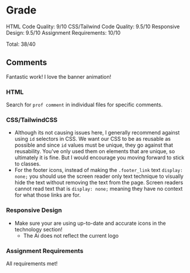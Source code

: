 # Grade
HTML Code Quality: 9/10
CSS/Tailwind Code Quality: 9.5/10
Responsive Design: 9.5/10
Assignment Requirements: 10/10

Total: 38/40

## Comments

Fantastic work! I love the banner animation!

### HTML
Search for `prof comment` in individual files for specific comments.

### CSS/TailwindCSS
- Although its not causing issues here, I generally recommend against using `id` selectors in CSS. We want our CSS to be as reusable as possible and since `id` values must be unique, they go against that reusability. You've only used them on elements that are unique, so ultimately it is fine. But I would encourage you moving forward to stick to classes.
- For the footer icons, instead of making the `.footer_link` text `display: none;` you should use the screen reader only text technique to visually hide the text without removing the text from the page. Screen readers cannot read text that is `display: none;` meaning they have no context for what those links are for.

### Responsive Design
- Make sure your are using up-to-date and accurate icons in the technology section!
  - The Ai does not reflect the current logo

### Assignment Requirements
All requirements met!